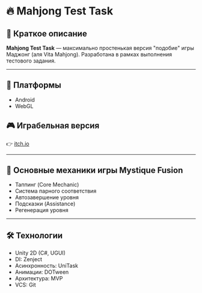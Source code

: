# 🔥 Mahjong Test Task

## 📌 Краткое описание
**Mahjong Test Task** — максимально простенькая версия "подобие" игры Маджонг (аля Vita Mahjong). Разработана в рамках выполнения тестового задания.

---

## 🚀 Платформы
- Android 
- WebGL

## 🎮 Играбельная версия
👉 [itch.io](https://zloy-gregan.itch.io/mahjong)  

---

## 🧠 Основные механики игры Mystique Fusion
- Таппинг (Core Mechanic)
- Система парного соответствия
- Автозавершение уровня
- Подсказки (Assistance)
- Регенерация уровня

---

## 🛠 Технологии
- Unity 2D (C#, UGUI)
- DI: Zenject
- Асинхронность: UniTask
- Анимации: DOTween
- Архитектура: MVP
- VCS: Git

